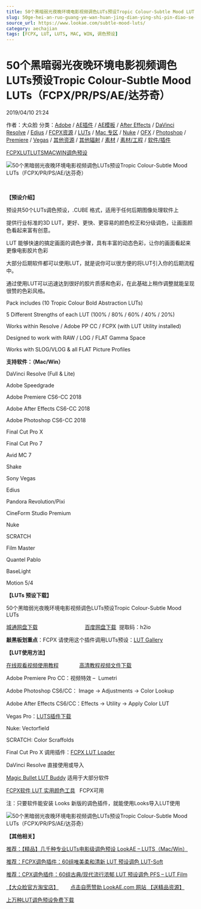 ```yaml
---
title: 50个黑暗弱光夜晚环境电影视频调色LUTs预设Tropic Colour-Subtle Mood LUTs（FCPX/PR/PS/AE/达芬奇）
slug: 50ge-hei-an-ruo-guang-ye-wan-huan-jing-dian-ying-shi-pin-diao-se-lutsyu-she-tropic-colour-subtle-mood-luts-fcpx-pr-ps-ae-da-fen-qi
source_url: https://www.lookae.com/subtle-mood-luts/
category: aechajian
tags: [FCPX, LUT, LUTS, MAC, WIN, 调色预设]
---
```

# 50个黑暗弱光夜晚环境电影视频调色LUTs预设Tropic Colour-Subtle Mood LUTs（FCPX/PR/PS/AE/达芬奇）

2019/04/10 21:24

作者：大众脸
分类：[Adobe](https://www.lookae.com/qitarjcj/adobezy/) / [AE插件](https://www.lookae.com/after-effects/aechajian/) / [AE模板](https://www.lookae.com/after-effects/other-after-effects/) / [After Effects](https://www.lookae.com/after-effects/) / [DaVinci Resolve](https://www.lookae.com/qitarjcj/resolvezy/) / [Edius](https://www.lookae.com/qitarjcj/ediuszy/) / [FCPX资源](https://www.lookae.com/fcpx/) / [LUTs](https://www.lookae.com/sucai/lutsfile/) / [Mac 专区](https://www.lookae.com/mac-osx/) / [Nuke](https://www.lookae.com/qitarjcj/nukezy/) / [OFX](https://www.lookae.com/qitarjcj/ofxzy/) / [Photoshop](https://www.lookae.com/qitarjcj/pszy/) / [Premiere](https://www.lookae.com/qitarjcj/premierezy/) / [Vegas](https://www.lookae.com/qitarjcj/vegaszy/) / [其他资源](https://www.lookae.com/qitarjcj/otherzy/) / [其他辐射](https://www.lookae.com/others/) / [素材](https://www.lookae.com/sucai/) / [素材/工程](https://www.lookae.com/others/sucaigongcheng/) / [软件/插件](https://www.lookae.com/qitarjcj/)

[FCPX](https://www.lookae.com/tag/fcpx/)[LUT](https://www.lookae.com/tag/lut/)[LUTS](https://www.lookae.com/tag/luts/)[MAC](https://www.lookae.com/tag/mac/)[WIN](https://www.lookae.com/tag/win/)[调色预设](https://www.lookae.com/tag/%e8%b0%83%e8%89%b2%e9%a2%84%e8%ae%be/)

![50个黑暗弱光夜晚环境电影视频调色LUTs预设Tropic Colour-Subtle Mood LUTs（FCPX/PR/PS/AE/达芬奇）](https://www.lookae.com/wp-content/uploads/2019/04/Subtle-Mood.jpg "50个黑暗弱光夜晚环境电影视频调色LUTs预设Tropic Colour-Subtle Mood LUTs（FCPX/PR/PS/AE/达芬奇）-LookAE.com")

﻿

**【预设介绍】**

预设共50个LUTs调色预设，.CUBE 格式，适用于任何后期图像处理软件上

提供行业标准的3D LUT，更好、更快、更容易的颜色校正和分级调色，让画面颜色看起来富有创意。

LUT 能够快速的搞定画面的调色步骤，具有丰富的动态色彩，让你的画面看起来更像电影胶片色彩

大部分后期软件都可以使用LUT，就是说你可以很方便的将LUT引入你的后期流程中。

通过使用LUT可以迅速达到很好的胶片质感和色彩，在此基础上稍作调整就能呈现很赞的色彩风格。

Pack includes (10 Tropic Colour Bold Abstraction LUTs)

5 Different Strengths of each LUT (100% / 80% / 60% / 40% / 20%)

Works within Resolve / Adobe PP CC / FCPX (with LUT Utility installed)

Designed to work with RAW / LOG / FLAT Gamma Space

Works with SLOG/VLOG & all FLAT Picture Profiles

**支持软件：（Mac/Win）**

DaVinci Resolve (Full & Lite)

Adobe Speedgrade

Adobe Premiere CS6-CC 2018

Adobe After Effects CS6-CC 2018

Adobe Photoshop CS6-CC 2018

Final Cut Pro X

Final Cut Pro 7

Avid MC 7

Shake

Sony Vegas

Edius

Pandora Revolution/Pixi

CineForm Studio Premium

Nuke

SCRATCH

Film Master

Quantel Pablo

BaseLight

Motion 5/4

**【LUTs 预设下载】**

50个黑暗弱光夜晚环境电影视频调色LUTs预设Tropic Colour-Subtle Mood LUTs

[城通网盘下载](https://lookae.ctfile.com/fs/680462-363450931)                                [百度网盘下载](https://pan.baidu.com/s/14vDPuVocHWFKmLTwvs0_cA)  提取码：h2io

**敲黑板划重点**：FCPX 请使用这个插件调用LUTs预设：[LUT Gallery](https://www.lookae.com/lut-gallery/)

**【LUT使用方法】**

[在线观看视频使用教程](https://cloud.video.taobao.com//play/u/705956171/p/1/e/6/t/1/33494167.mp4)              [高清教程视频文件下载](https://pan.baidu.com/s/1dEdBwA1)

Adobe Premiere Pro CC：视频特效 –  Lumetri

Adobe Photoshop CS6/CC： Image → Adjustments → Color Lookup

Adobe After Effects CS6/CC：Effects → Utility → Apply Color LUT

Vegas Pro：[LUTS插件下载](https://www.lookae.com/ofxlut/)

Nuke: Vectorfield

SCRATCH: Color Scraffolds

Final Cut Pro X 调用插件：[FCPX LUT Loader](https://www.lookae.com/lut-loader-15s/)

DaVinci Resolve 直接使用或导入

[Magic Bullet LUT Buddy](https://www.redgiant.com/downloads/free-products/) 适用于大部分软件

[FCPX软件 LUT 实用颜色工具](https://www.lookae.com/fcpx-lut/)   FCPX可用

注：只要软件能安装 Looks 新版的调色插件，就能使用Looks导入LUT使用

![50个黑暗弱光夜晚环境电影视频调色LUTs预设Tropic Colour-Subtle Mood LUTs（FCPX/PR/PS/AE/达芬奇）](https://img.alicdn.com/imgextra/i4/705956171/O1CN01cRY2GX1vSMdYuldbo_!!705956171.jpg "50个黑暗弱光夜晚环境电影视频调色LUTs预设Tropic Colour-Subtle Mood LUTs（FCPX/PR/PS/AE/达芬奇）-LookAE.com")

**【其他相关】**

[推荐：【精品】几千种专业LUTs电影级调色预设 LookAE – LUTS（Mac/Win）](https://www.lookae.com/lookaeluts/)

[推荐：FCPX调色插件：60组唯美柔和清新 LUT 预设调色 LUT-Soft](https://item.taobao.com/item.htm?spm=a1z10.3-c.w4002-2793086484.29.ksKbyZ&id=524413880158)

[推荐：CPX调色插件：60组古典/现代流行浓郁 LUT 预设调色 PFS – LUT Film](https://item.taobao.com/item.htm?spm=0.0.0.0.OffltL&id=527320967186)

[【大众脸官方淘宝店】](https://lookae.taobao.com/)        [点击自愿赞助 LookAE.com 网站 【送精品资源】](https://www.lookae.com/sponsor/)

[上万种LUT调色预设免费下载](https://www.lookae.com/tag/lut/)
